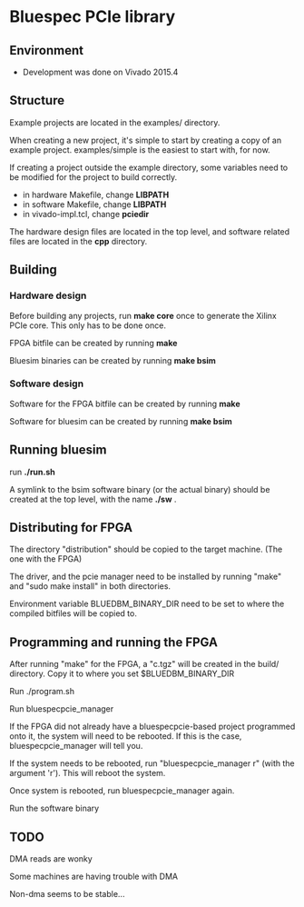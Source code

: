 # Bluespec PCIe library

## Environment

- Development was done on Vivado 2015.4

## Structure

Example projects are located in the examples/ directory.

When creating a new project, it's simple to start by creating a copy of
an example project. examples/simple is the easiest to start with, for now.

If creating a project outside the example directory, some variables need to be
modified for the project to build correctly.

- in hardware Makefile, change **LIBPATH**
- in software Makefile, change **LIBPATH**
- in vivado-impl.tcl, change **pciedir**

The hardware design files are located in the top level, and software related
files are located in the **cpp** directory.

## Building

### Hardware design

Before building any projects, run **make core** once to generate the Xilinx PCIe
core. This only has to be done once.

FPGA bitfile can be created by running **make**

Bluesim binaries can be created by running **make bsim**

### Software design

Software for the FPGA bitfile can be created by running **make**

Software for bluesim can be created by running **make bsim**

## Running bluesim

run **./run.sh**

A symlink to the bsim software binary (or the actual binary) should be created
at the top level, with the name **./sw** . 

## Distributing for FPGA

The directory "distribution" should be copied to the target machine. (The one
with the FPGA)

The driver, and the pcie manager need to be installed by running "make" and
"sudo make install" in both directories.

Environment variable BLUEDBM_BINARY_DIR need to be set to where the compiled
bitfiles will be copied to.

## Programming and running the FPGA

After running "make" for the FPGA, a "c.tgz" will be created in the build/
directory. Copy it to where you set $BLUEDBM_BINARY_DIR

Run ./program.sh

Run bluespecpcie_manager

If the FPGA did not already have a bluespecpcie-based project programmed onto
it, the system will need to be rebooted. If this is the case,
bluespecpcie_manager will tell you.

If the system needs to be rebooted, run "bluespecpcie_manager r" (with the
argument 'r'). This will reboot the system.

Once system is rebooted, run bluespecpcie_manager again.

Run the software binary

## TODO

DMA reads are wonky

Some machines are having trouble with DMA

Non-dma seems to be stable...


